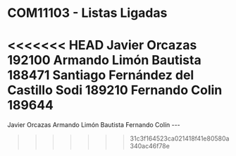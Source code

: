 
# COM11103 - Listas Ligadas
<<<<<<< HEAD
Javier Orcazas 192100
Armando Limón Bautista 188471
Santiago Fernández del Castillo Sodi 189210
Fernando Colin 189644
=======
Javier Orcazas
Armando Limón Bautista
Fernando Colín ---
>>>>>>> 31c3f164523ca021418f41e80580a340ac46f78e

